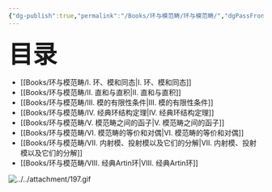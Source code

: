 ```yaml
---
{"dg-publish":true,"permalink":"/Books/环与模范畴/环与模范畴/","dgPassFrontmatter":true,"created":"2024-07-05T15:51:56.576+08:00","updated":"2024-07-05T15:59:31.531+08:00"}
---
```


<font size="7"> **目录**</font> 
+ [[Books/环与模范畴/Ⅰ. 环、模和同态\|Ⅰ. 环、模和同态]]
+ [[Books/环与模范畴/Ⅱ. 直和与直积\|Ⅱ. 直和与直积]]
+ [[Books/环与模范畴/Ⅲ. 模的有限性条件\|Ⅲ. 模的有限性条件]]
+ [[Books/环与模范畴/Ⅳ. 经典环结构定理\|Ⅳ. 经典环结构定理]]
+ [[Books/环与模范畴/Ⅴ. 模范畴之间的函子\|Ⅴ. 模范畴之间的函子]]
+ [[Books/环与模范畴/Ⅵ. 模范畴的等价和对偶\|Ⅵ. 模范畴的等价和对偶]]
+ [[Books/环与模范畴/Ⅶ. 内射模、投射模以及它们的分解\|Ⅶ. 内射模、投射模以及它们的分解]]
+ [[Books/环与模范畴/Ⅷ. 经典Artin环\|Ⅷ. 经典Artin环]]

![../../attachment/197.gif](/img/user/attachment/197.gif)